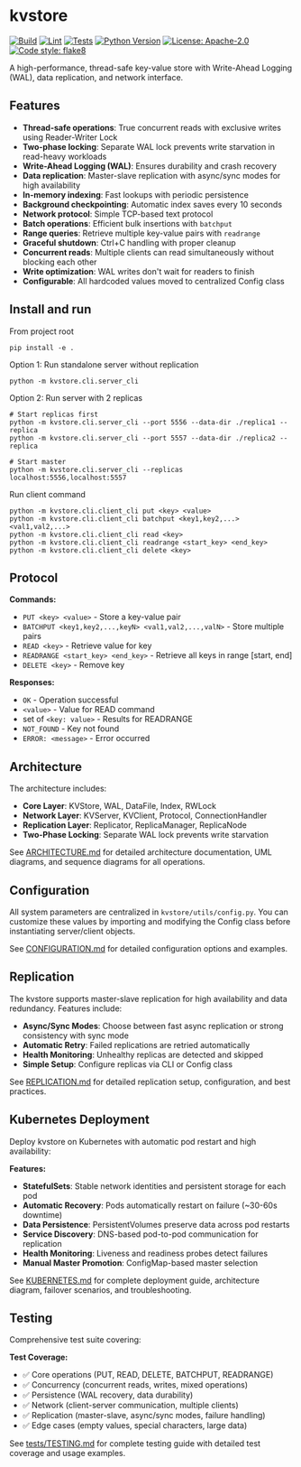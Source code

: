 # kvstore

[![Build](https://github.com/alvoron/kvstore/actions/workflows/build.yml/badge.svg)](https://github.com/alvoron/kvstore/actions/workflows/build.yml)
[![Lint](https://github.com/alvoron/kvstore/actions/workflows/lint.yml/badge.svg)](https://github.com/alvoron/kvstore/actions/workflows/lint.yml)
[![Tests](https://github.com/alvoron/kvstore/actions/workflows/test.yml/badge.svg)](https://github.com/alvoron/kvstore/actions/workflows/test.yml)
[![Python Version](https://img.shields.io/badge/python-3.7%2B-blue)](https://www.python.org/downloads/)
[![License: Apache-2.0](https://img.shields.io/badge/License-Apache%202.0-blue.svg)](https://opensource.org/licenses/Apache-2.0)
[![Code style: flake8](https://img.shields.io/badge/code%20style-flake8-000000.svg)](https://flake8.pycqa.org/)

A high-performance, thread-safe key-value store with Write-Ahead Logging (WAL), data replication, and network interface.

## Features

- **Thread-safe operations**: True concurrent reads with exclusive writes using Reader-Writer Lock
- **Two-phase locking**: Separate WAL lock prevents write starvation in read-heavy workloads
- **Write-Ahead Logging (WAL)**: Ensures durability and crash recovery
- **Data replication**: Master-slave replication with async/sync modes for high availability
- **In-memory indexing**: Fast lookups with periodic persistence
- **Background checkpointing**: Automatic index saves every 10 seconds
- **Network protocol**: Simple TCP-based text protocol
- **Batch operations**: Efficient bulk insertions with `batchput`
- **Range queries**: Retrieve multiple key-value pairs with `readrange`
- **Graceful shutdown**: Ctrl+C handling with proper cleanup
- **Concurrent reads**: Multiple clients can read simultaneously without blocking each other
- **Write optimization**: WAL writes don't wait for readers to finish
- **Configurable**: All hardcoded values moved to centralized Config class

## Install and run
From project root
```
pip install -e .
```

Option 1: Run standalone server without replication
```
python -m kvstore.cli.server_cli
```

Option 2: Run server with 2 replicas
```
# Start replicas first
python -m kvstore.cli.server_cli --port 5556 --data-dir ./replica1 --replica
python -m kvstore.cli.server_cli --port 5557 --data-dir ./replica2 --replica

# Start master
python -m kvstore.cli.server_cli --replicas localhost:5556,localhost:5557
```

Run client command
```
python -m kvstore.cli.client_cli put <key> <value>
python -m kvstore.cli.client_cli batchput <key1,key2,...> <val1,val2,...>
python -m kvstore.cli.client_cli read <key>
python -m kvstore.cli.client_cli readrange <start_key> <end_key>
python -m kvstore.cli.client_cli delete <key>
```

## Protocol

**Commands:**
- `PUT <key> <value>` - Store a key-value pair
- `BATCHPUT <key1,key2,...,keyN> <val1,val2,...,valN>` - Store multiple pairs
- `READ <key>` - Retrieve value for key
- `READRANGE <start_key> <end_key>` - Retrieve all keys in range [start, end]
- `DELETE <key>` - Remove key

**Responses:**
- `OK` - Operation successful
- `<value>` - Value for READ command
- set of `<key: value>` - Results for READRANGE
- `NOT_FOUND` - Key not found
- `ERROR: <message>` - Error occurred

## Architecture

The architecture includes:

- **Core Layer**: KVStore, WAL, DataFile, Index, RWLock
- **Network Layer**: KVServer, KVClient, Protocol, ConnectionHandler
- **Replication Layer**: Replicator, ReplicaManager, ReplicaNode
- **Two-Phase Locking**: Separate WAL lock prevents write starvation

See [ARCHITECTURE.md](docs/ARCHITECTURE.md) for detailed architecture documentation, UML diagrams, and sequence diagrams for all operations.

## Configuration

All system parameters are centralized in `kvstore/utils/config.py`.
You can customize these values by importing and modifying the Config class before instantiating server/client objects.

See [CONFIGURATION.md](docs/CONFIGURATION.md) for detailed configuration options and examples.

## Replication

The kvstore supports master-slave replication for high availability and data redundancy. Features include:

- **Async/Sync Modes**: Choose between fast async replication or strong consistency with sync mode
- **Automatic Retry**: Failed replications are retried automatically
- **Health Monitoring**: Unhealthy replicas are detected and skipped
- **Simple Setup**: Configure replicas via CLI or Config class

See [REPLICATION.md](docs/REPLICATION.md) for detailed replication setup, configuration, and best practices.

## Kubernetes Deployment

Deploy kvstore on Kubernetes with automatic pod restart and high availability:

**Features:**
- **StatefulSets**: Stable network identities and persistent storage for each pod
- **Automatic Recovery**: Pods automatically restart on failure (~30-60s downtime)
- **Data Persistence**: PersistentVolumes preserve data across pod restarts
- **Service Discovery**: DNS-based pod-to-pod communication for replication
- **Health Monitoring**: Liveness and readiness probes detect failures
- **Manual Master Promotion**: ConfigMap-based master selection

See [KUBERNETES.md](docs/KUBERNETES.md) for complete deployment guide, architecture diagram, failover scenarios, and troubleshooting.

## Testing

Comprehensive test suite covering:

**Test Coverage:**
- ✅ Core operations (PUT, READ, DELETE, BATCHPUT, READRANGE)
- ✅ Concurrency (concurrent reads, writes, mixed operations)
- ✅ Persistence (WAL recovery, data durability)
- ✅ Network (client-server communication, multiple clients)
- ✅ Replication (master-slave, async/sync modes, failure handling)
- ✅ Edge cases (empty values, special characters, large data)

See [tests/TESTING.md](tests/TESTING.md) for complete testing guide with detailed test coverage and usage examples.



